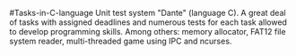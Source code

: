 #Tasks-in-C-language
Unit test system "Dante" (language C).
A great deal of tasks with assigned deadlines and numerous tests for each task allowed to develop programming skills.
Among others:  memory allocator, FAT12 file system reader, multi-threaded game using IPC and ncurses.
